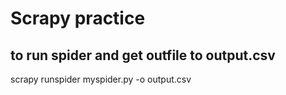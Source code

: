 # Scrapy practice

## to run spider and get outfile to output.csv
scrapy runspider myspider.py -o output.csv


